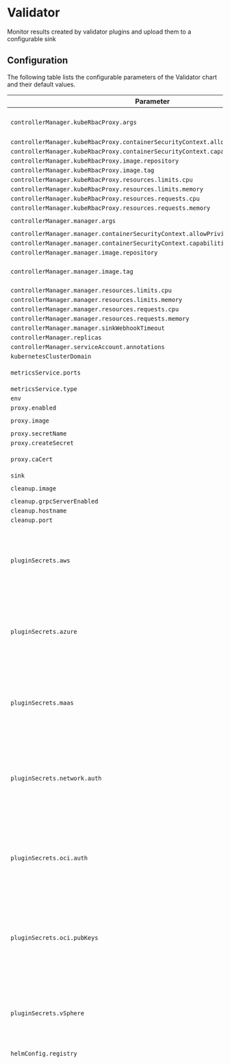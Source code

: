 
Validator
===========

Monitor results created by validator plugins and upload them to a configurable sink


## Configuration

The following table lists the configurable parameters of the Validator chart and their default values.

| Parameter                | Description             | Default        |
| ------------------------ | ----------------------- | -------------- |
| `controllerManager.kubeRbacProxy.args` |  | `["--secure-listen-address=0.0.0.0:8443", "--upstream=http://127.0.0.1:8080/", "--logtostderr=true", "--v=0"]` |
| `controllerManager.kubeRbacProxy.containerSecurityContext.allowPrivilegeEscalation` |  | `false` |
| `controllerManager.kubeRbacProxy.containerSecurityContext.capabilities.drop` |  | `["ALL"]` |
| `controllerManager.kubeRbacProxy.image.repository` |  | `"gcr.io/kubebuilder/kube-rbac-proxy"` |
| `controllerManager.kubeRbacProxy.image.tag` |  | `"v0.16.0"` |
| `controllerManager.kubeRbacProxy.resources.limits.cpu` |  | `"500m"` |
| `controllerManager.kubeRbacProxy.resources.limits.memory` |  | `"128Mi"` |
| `controllerManager.kubeRbacProxy.resources.requests.cpu` |  | `"5m"` |
| `controllerManager.kubeRbacProxy.resources.requests.memory` |  | `"64Mi"` |
| `controllerManager.manager.args` |  | `["--health-probe-bind-address=:8081", "--leader-elect"]` |
| `controllerManager.manager.containerSecurityContext.allowPrivilegeEscalation` |  | `false` |
| `controllerManager.manager.containerSecurityContext.capabilities.drop` |  | `["ALL"]` |
| `controllerManager.manager.image.repository` |  | `"quay.io/validator-labs/validator"` |
| `controllerManager.manager.image.tag` | x-release-please-version | `"v0.1.9"` |
| `controllerManager.manager.resources.limits.cpu` |  | `"500m"` |
| `controllerManager.manager.resources.limits.memory` |  | `"512Mi"` |
| `controllerManager.manager.resources.requests.cpu` |  | `"10m"` |
| `controllerManager.manager.resources.requests.memory` |  | `"64Mi"` |
| `controllerManager.manager.sinkWebhookTimeout` |  | `"30s"` |
| `controllerManager.replicas` |  | `1` |
| `controllerManager.serviceAccount.annotations` |  | `{}` |
| `kubernetesClusterDomain` |  | `"cluster.local"` |
| `metricsService.ports` |  | `[{"name": "https", "port": 8443, "protocol": "TCP", "targetPort": "https"}]` |
| `metricsService.type` |  | `"ClusterIP"` |
| `env` |  | `[]` |
| `proxy.enabled` |  | `false` |
| `proxy.image` |  | `"quay.io/validator-labs/validator-certs-init:1.0.0"` |
| `proxy.secretName` |  | `"proxy-cert"` |
| `proxy.createSecret` |  | `false` |
| `proxy.caCert` |  | `"-----BEGIN CERTIFICATE-----\n<your certificate content here>\n-----END CERTIFICATE-----\n"` |
| `sink` |  | `{}` |
| `cleanup.image` |  | `"gcr.io/spectro-images-public/release/spectro-cleanup:1.2.0"` |
| `cleanup.grpcServerEnabled` |  | `true` |
| `cleanup.hostname` |  | `"validator-cleanup-service"` |
| `cleanup.port` |  | `3006` |
| `pluginSecrets.aws` | Don't forget to delete these curly braces if you're specifying credentials here! | `{}` |
| `pluginSecrets.azure` | Don't forget to delete these curly braces if you're specifying credentials here! | `{}` |
| `pluginSecrets.maas` | Don't forget to delete these curly braces if you're specifying credentials here! | `{}` |
| `pluginSecrets.network.auth` | Don't forget to delete these square brackets if you're specifying credentials here! | `[]` |
| `pluginSecrets.oci.auth` | Don't forget to delete these square brackets if you're specifying credentials here! | `[]` |
| `pluginSecrets.oci.pubKeys` | Don't forget to delete these square brackets if you're specifying public keys here! | `[]` |
| `pluginSecrets.vSphere` | Don't forget to delete these curly braces if you're specifying credentials here! | `{}` |
| `helmConfig.registry` |  | `"https://validator-labs.github.io"` |
| `plugins` |  | `[{"chart": {"name": "validator-plugin-azure", "repository": "validator-plugin-azure", "version": "v0.0.20"}, "values": "controllerManager:\n  kubeRbacProxy:\n    args:\n      - --secure-listen-address=0.0.0.0:8443\n      - --upstream=http://127.0.0.1:8080/\n      - --logtostderr=true\n      - --v=0\n    containerSecurityContext:\n      allowPrivilegeEscalation: false\n      capabilities:\n        drop:\n          - ALL\n    image:\n      repository: gcr.io/kubebuilder/kube-rbac-proxy\n      tag: v0.16.0\n    resources:\n      limits:\n        cpu: 500m\n        memory: 128Mi\n      requests:\n        cpu: 5m\n        memory: 64Mi\n  manager:\n    args:\n      - --health-probe-bind-address=:8081\n      - --leader-elect\n    containerSecurityContext:\n      allowPrivilegeEscalation: false\n      capabilities:\n        drop:\n          - ALL\n    image:\n      repository: quay.io/validator-labs/validator-plugin-azure\n      tag: v0.0.20\n    resources:\n      limits:\n        cpu: 500m\n        memory: 128Mi\n      requests:\n        cpu: 10m\n        memory: 64Mi\n    # Optionally specify a volumeMount to mount a volume containing a private key\n    # to leverage Azure Service principal with certificate authentication.\n    volumeMounts: []\n  replicas: 1\n  serviceAccount:\n    annotations: {}\n  # Optionally specify a volume containing a private key to leverage Azure Service\n  # principal with certificate authentication.\n  volumes: []\n  # Optionally specify additional labels to use for the controller-manager Pods.\n  podLabels: {}\nkubernetesClusterDomain: cluster.local\nmetricsService:\n  ports:\n    - name: https\n      port: 8443\n      protocol: TCP\n      targetPort: https\n  type: ClusterIP\nauth:\n  # Override the service account used by Azure validator (optional, could be used for WorkloadIdentityCredentials on AKS)\n  # WARNING: the chosen service account must include all RBAC privileges found in templates/manager-rbac.yaml\n  serviceAccountName: \"\"\n# Optionally specify the Azure environment to use. Defaults to \"AzureCloud\" for public Azure cloud.\n# Other acceptable values are \"AzureUSGovernment\" and \"AzureChinaCloud\".\nazureEnvironment: \"AzureCloud\""}, {"chart": {"name": "validator-plugin-oci", "repository": "validator-plugin-oci", "version": "v0.3.2"}, "values": "controllerManager:\n  kubeRbacProxy:\n    args:\n      - --secure-listen-address=0.0.0.0:8443\n      - --upstream=http://127.0.0.1:8080/\n      - --logtostderr=true\n      - --v=0\n    containerSecurityContext:\n      allowPrivilegeEscalation: false\n      capabilities:\n        drop:\n          - ALL\n    image:\n      repository: gcr.io/kubebuilder/kube-rbac-proxy\n      tag: v0.16.0\n    resources:\n      limits:\n        cpu: 500m\n        memory: 128Mi\n      requests:\n        cpu: 5m\n        memory: 64Mi\n  manager:\n    args:\n      - --health-probe-bind-address=:8081\n      - --leader-elect\n    containerSecurityContext:\n      allowPrivilegeEscalation: false\n      capabilities:\n        drop:\n          - ALL\n    image:\n      repository: quay.io/validator-labs/validator-plugin-oci\n      tag: v0.3.2\n    resources:\n      limits:\n        cpu: 500m\n        memory: 128Mi\n      requests:\n        cpu: 10m\n        memory: 64Mi\n  replicas: 1\n  serviceAccount:\n    annotations: {}\nkubernetesClusterDomain: cluster.local\nmetricsService:\n  ports:\n    - name: https\n      port: 8443\n      protocol: TCP\n      targetPort: https\n  type: ClusterIP"}, {"chart": {"name": "validator-plugin-kubescape", "repository": "validator-plugin-kubescape", "version": "v0.0.4"}, "values": "controllerManager:\n  kubeRbacProxy:\n    args:\n      - --secure-listen-address=0.0.0.0:8443\n      - --upstream=http://127.0.0.1:8080/\n      - --logtostderr=true\n      - --v=0\n    containerSecurityContext:\n      allowPrivilegeEscalation: false\n      capabilities:\n        drop:\n          - ALL\n    image:\n      repository: gcr.io/kubebuilder/kube-rbac-proxy\n      tag: v0.16.0\n    resources:\n      limits:\n        cpu: 500m\n        memory: 128Mi\n      requests:\n        cpu: 5m\n        memory: 64Mi\n  manager:\n    args:\n      - --health-probe-bind-address=:8081\n      - --leader-elect\n    containerSecurityContext:\n      allowPrivilegeEscalation: false\n      capabilities:\n        drop:\n          - ALL\n    image:\n      repository: quay.io/validator-labs/validator-plugin-kubescape\n      tag: v0.0.4\n    resources:\n      limits:\n        cpu: 500m\n        memory: 128Mi\n      requests:\n        cpu: 10m\n        memory: 64Mi\n    # Optionally specify a volumeMount to mount a volume containing a private key\n    # to leverage Azure Service principal with certificate authentication.\n    volumeMounts: []\n  replicas: 1\n  serviceAccount:\n    annotations: {}\n  # Optionally specify a volume containing a private key to leverage Azure Service\n  # principal with certificate authentication.\n  volumes: []\n  # Optionally specify additional labels to use for the controller-manager Pods.\n  podLabels: {}\nkubernetesClusterDomain: cluster.local\nmetricsService:\n  ports:\n    - name: https\n      port: 8443\n      protocol: TCP\n      targetPort: https\n  type: ClusterIP"}, {"chart": {"name": "validator-plugin-aws", "repository": "validator-plugin-aws", "version": "v0.1.7"}, "values": "controllerManager:\n  kubeRbacProxy:\n    args:\n      - --secure-listen-address=0.0.0.0:8443\n      - --upstream=http://127.0.0.1:8080/\n      - --logtostderr=true\n      - --v=0\n    containerSecurityContext:\n      allowPrivilegeEscalation: false\n      capabilities:\n        drop:\n          - ALL\n    image:\n      repository: gcr.io/kubebuilder/kube-rbac-proxy\n      tag: v0.16.0\n    resources:\n      limits:\n        cpu: 500m\n        memory: 128Mi\n      requests:\n        cpu: 5m\n        memory: 64Mi\n  manager:\n    args:\n      - --health-probe-bind-address=:8081\n      - --leader-elect\n    containerSecurityContext:\n      allowPrivilegeEscalation: false\n      capabilities:\n        drop:\n          - ALL\n    image:\n      repository: quay.io/validator-labs/validator-plugin-aws\n      tag: v0.1.7\n    resources:\n      limits:\n        cpu: 500m\n        memory: 128Mi\n      requests:\n        cpu: 10m\n        memory: 64Mi\n  replicas: 1\n  serviceAccount:\n    annotations: {}\nkubernetesClusterDomain: cluster.local\nmetricsService:\n  ports:\n    - name: https\n      port: 8443\n      protocol: TCP\n      targetPort: https\n  type: ClusterIP\nauth:\n  # Override the service account used by AWS validator (optional, could be used for IAM roles for Service Accounts)\n  # WARNING: the chosen service account must have the same RBAC privileges as seen in templates/manager-rbac.yaml\n  serviceAccountName: \"\""}, {"chart": {"name": "validator-plugin-network", "repository": "validator-plugin-network", "version": "v0.0.26"}, "values": "controllerManager:\n  kubeRbacProxy:\n    args:\n      - --secure-listen-address=0.0.0.0:8443\n      - --upstream=http://127.0.0.1:8080/\n      - --logtostderr=true\n      - --v=0\n    containerSecurityContext:\n      allowPrivilegeEscalation: false\n      capabilities:\n        drop:\n          - ALL\n    image:\n      repository: gcr.io/kubebuilder/kube-rbac-proxy\n      tag: v0.16.0\n    resources:\n      limits:\n        cpu: 500m\n        memory: 128Mi\n      requests:\n        cpu: 5m\n        memory: 64Mi\n  manager:\n    args:\n      - --health-probe-bind-address=:8081\n      - --leader-elect\n    containerSecurityContext:\n      allowPrivilegeEscalation: true\n      capabilities:\n        add:\n          - NET_RAW\n        drop:\n          - ALL\n    image:\n      repository: quay.io/validator-labs/validator-plugin-network\n      tag: v0.0.26\n    resources:\n      limits:\n        cpu: 500m\n        memory: 128Mi\n      requests:\n        cpu: 10m\n        memory: 64Mi\n  replicas: 1\n  serviceAccount:\n    annotations: {}\nkubernetesClusterDomain: cluster.local\nmetricsService:\n  ports:\n    - name: https\n      port: 8443\n      protocol: TCP\n      targetPort: https\n  type: ClusterIP"}, {"chart": {"name": "validator-plugin-maas", "repository": "validator-plugin-maas", "version": "v0.0.12"}, "values": "controllerManager:\n  kubeRbacProxy:\n    args:\n      - --secure-listen-address=0.0.0.0:8443\n      - --upstream=http://127.0.0.1:8080/\n      - --logtostderr=true\n      - --v=0\n    containerSecurityContext:\n      allowPrivilegeEscalation: false\n      capabilities:\n        drop:\n          - ALL\n    image:\n      repository: gcr.io/kubebuilder/kube-rbac-proxy\n      tag: v0.16.0\n    resources:\n      limits:\n        cpu: 500m\n        memory: 128Mi\n      requests:\n        cpu: 5m\n        memory: 64Mi\n  manager:\n    args:\n      - --health-probe-bind-address=:8081\n      - --leader-elect\n    containerSecurityContext:\n      allowPrivilegeEscalation: false\n      capabilities:\n        drop:\n          - ALL\n    image:\n      repository: quay.io/validator-labs/validator-plugin-maas\n      tag: v0.0.12\n    resources:\n      limits:\n        cpu: 500m\n        memory: 128Mi\n      requests:\n        cpu: 10m\n        memory: 64Mi\n  replicas: 1\n  serviceAccount:\n    annotations: {}\nkubernetesClusterDomain: cluster.local\nmetricsService:\n  ports:\n    - name: https\n      port: 8443\n      protocol: TCP\n      targetPort: https\n  type: ClusterIP"}, {"chart": {"name": "validator-plugin-vsphere", "repository": "validator-plugin-vsphere", "version": "v0.0.34"}, "values": "controllerManager:\n  kubeRbacProxy:\n    args:\n      - --secure-listen-address=0.0.0.0:8443\n      - --upstream=http://127.0.0.1:8080/\n      - --logtostderr=true\n      - --v=0\n    containerSecurityContext:\n      allowPrivilegeEscalation: false\n      capabilities:\n        drop:\n          - ALL\n    image:\n      repository: gcr.io/kubebuilder/kube-rbac-proxy\n      tag: v0.16.0\n    resources:\n      limits:\n        cpu: 500m\n        memory: 128Mi\n      requests:\n        cpu: 5m\n        memory: 64Mi\n  manager:\n    args:\n      - --health-probe-bind-address=:8081\n      - --metrics-bind-address=127.0.0.1:8080\n      - --leader-elect\n    containerSecurityContext:\n      allowPrivilegeEscalation: false\n      capabilities:\n        drop:\n          - ALL\n    image:\n      repository: quay.io/validator-labs/validator-plugin-vsphere\n      tag: v0.0.34\n    resources:\n      limits:\n        cpu: 500m\n        memory: 128Mi\n      requests:\n        cpu: 10m\n        memory: 64Mi\n  replicas: 1\n  serviceAccount:\n    annotations: {}\nkubernetesClusterDomain: cluster.local\nmetricsService:\n  ports:\n    - name: https\n      port: 8443\n      protocol: TCP\n      targetPort: https\n  type: ClusterIP"}]` |



---
_Documentation generated by [Frigate](https://frigate.readthedocs.io)._

